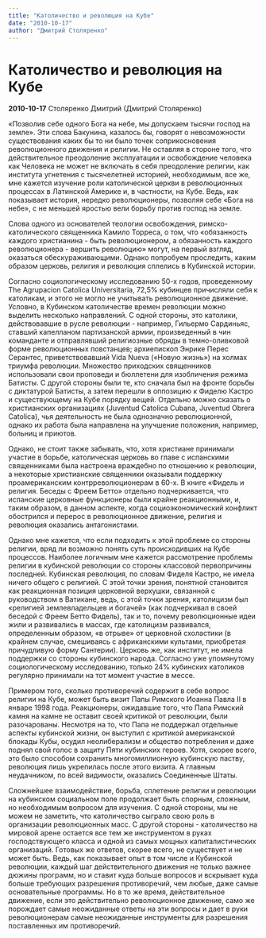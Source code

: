 ```yaml
---
title: "Католичество и революция на Кубе"
date: "2010-10-17"
author: "Дмитрий Столяренко"
---
```


# Католичество и революция на Кубе

**2010-10-17** Столяренко Дмитрий (Дмитрий Столяренко)

«Позволив себе одного Бога на небе, мы допускаем тысячи господ на земле». Эти слова Бакунина, казалось бы, говорят о невозможности существования каких бы то ни было точек соприкосновения революционного движения и религии. Не оставляя в стороне того, что действительное преодоление эксплуатации и освобождение человека как Человека не может не включать в себя преодоление религии, как института угнетения с тысячелетней историей, необходимым, все же, мне кажется изучение роли католической церкви в революционных процессах в Латинской Америке и, в частности, на Кубе. Ведь, как показывает история, нередко революционеры, позволяя себе «Бога на небе», с не меньшей яростью вели борьбу против господ на земле.

Слова одного из основателей теологии освобождения, римско-католического священника Камило Торреса, о том, что «обязанность каждого христианина - быть революционером, а обязанность каждого революционера - вершить революцию» могут, на первый взгляд, оказаться обескураживающими. Однако попробуем проследить, каким образом церковь, религия и революция сплелись в Кубинской истории.

Согласно социологическому исследованию 50-х годов, проведенному The Agrupacion Catolica Universitaria, 72,5% кубинцев причисляли себя к католикам, и этого не могло не учитывать революционное движение. Условно, в Кубинском католичестве времен революции можно выделить несколько направлений. С одной стороны, это католики, действовавшие в русле революции - например, Гильермо Сардиньяс, ставший капелланом партизанской армии, произведенный в чин команданте и отправлявший религиозные обряды в темно-оливковой форме революционных повстанцев; архиепископ Энрике Перес Серантес, приветствовавший Vida Nueva («Новую жизнь») на холмах триумфа революции. Множество приходских священников использовали свои проповеди и бюллетени для изобличения режима Батисты. С другой стороны были те, кто сначала был на фронте борьбы с диктатурой Батисты, а затем перешли в оппозицию к Фиделю Кастро и существующему на Кубе порядку вещей. Отдельно можно сказать о христианских организациях (Juventud Catolica Cubana, Juventud Obrera Catolica), чья деятельность не была однозначно революционной, однако их работа была направлена на улучшение положения, например, больниц и приютов.

Однако, не стоит также забывать, что, хотя христиане принимали участие в борьбе, католическая церковь во главе с испанскими священниками была настроена враждебно по отношению к революции, а некоторые христианские священники оказывали поддержку проамериканским контрреволюционерам в 60-х. В книге «Фидель и религия. Беседы с Фреем Бетто» отдельно подчеркивается, что испанские церковные функционеры были крайне реакционными, и, таким образом, в данном аспекте, когда социоэкономический конфликт обострился и перерос в революционное движение, религия и революция оказались антагонистами.

Однако мне кажется, что если подходить к этой проблеме со стороны религии, вряд ли возможно понять суть происходивших на Кубе процессов. Наиболее логичным мне кажется рассмотрение проблемы религии в кубинской революции со стороны классовой первопричины последней. Кубинская революция, по словам Фиделя Кастро, не имела ничего общего с религией. С этой точки зрения, понятной становится как реакционная позиция церковной верхушки, связанной с руководством в Ватикане, ведь, с этой точки зрения, католицизм был «религией землевладельцев и богачей» (как подчеркивал в своей беседой с Фреем Бетто Фидель), так и то, почему революционные идеи жили и развивались в массах, где католицизм развивался, определенным образом, «в отрыве» от церковной схоластики (в крайнем случае, смешиваясь с африканскими культами, приобретая причудливую форму Сантерии). Церковь же, как институт, не имела поддержки со стороны кубинского народа. Согласно уже упомянутому социологическому исследованию, только 24% кубинских католиков регулярно принимали на тот момент участие в мессе.

Примером того, сколько противоречий содержит в себе вопрос религии на Кубе, может быть визит Папы Римского Иоанна Павла II в январе 1998 года. Реакционеры, ожидавшие того, что Папа Римский камня на камне не оставит своей критикой от революции, были разочарованы. Несмотря на то, что Папа не поддержал отдельные аспекты кубинской жизни, он выступил с критикой американской блокады Кубы, осудил неолиберализм и общество потребления и даже поднял свой голос в защиту Пяти кубинских героев. Хотя, скорее всего, это было способом сохранить многомиллионную кубинскую паству, революция лишь укрепилась после этого визита. А главным неудачником, по всей видимости, оказались Соединенные Штаты.

Сложнейшее взаимодействие, борьба, сплетение религии и революции на кубинском социальном поле продолжает быть спорным, сложным, но необходимым вопросом для изучения. С одной стороны, мы не можем не заметить, что католичество сыграло свою роль в организации революционных масс. С другой стороны - католичество на мировой арене остается все тем же инструментом в руках господствующего класса и одной из самых мощных капиталистических организаций. Готовых же ответов, скорее всего, не существует и не может быть. Ведь, как показывает опыт в том числе и Кубинской революции, каждый шаг действительного движения не только важнее дюжины программ, но и ставит куда больше вопросов и вскрывает куда больше требующих разрешения противоречий, чем любые, даже самые основательные программы. Но в то же время, действительное движение, если это действительно революционное движение, само же порождает самые неожиданные ответы на эти вопросы и дает в руки революционерам самые неожиданные инструменты для разрешения поставленных им противоречий.